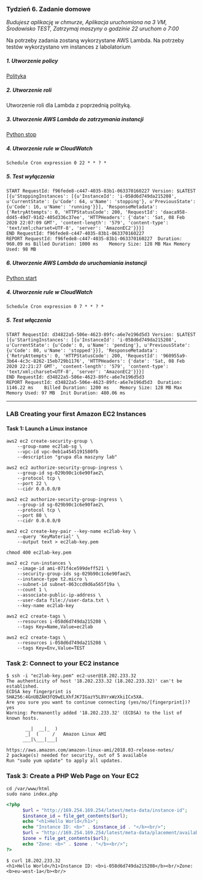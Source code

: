 ### Tydzień 6. Zadanie domowe

*Budujesz aplikację w chmurze, Aplikacja uruchomiona na 3 VM, Środowisko TEST, Zatrzymaj maszyny o godzinie 22 uruchom o 7:00*

Na potrzeby zadania zostaną wykorzystane AWS Lambda. Na potrzeby testów wykorzystano vm instances z labolatorium

##### 1. Utworzenie policy

[Polityka](./ec2-start-stop-policy.json) 

##### 2. Utworzenie roli

Utworzenie roli dla Lambda z poprzednią polityką.

##### 3. Utworzenie AWS Lambda do zatrzymania instancji

[Python stop](./ec2-stop.py)

##### 4. Utworzenie rule w CloudWatch

```
Schedule Cron expression 0 22 * * ? *
```

##### 5. Test wyłączenia 

```
START RequestId: f96fede8-c447-4035-83b1-063370160227 Version: $LATEST
[{u'StoppingInstances': [{u'InstanceId': 'i-058d6d749da215208', u'CurrentState': {u'Code': 64, u'Name': 'stopping'}, u'PreviousState': {u'Code': 16, u'Name': 'running'}}], 'ResponseMetadata': {'RetryAttempts': 0, 'HTTPStatusCode': 200, 'RequestId': 'daaca958-dd45-49d7-91d2-405d336c37ee', 'HTTPHeaders': {'date': 'Sat, 08 Feb 2020 22:07:09 GMT', 'content-length': '579', 'content-type': 'text/xml;charset=UTF-8', 'server': 'AmazonEC2'}}}]
END RequestId: f96fede8-c447-4035-83b1-063370160227
REPORT RequestId: f96fede8-c447-4035-83b1-063370160227	Duration: 960.09 ms	Billed Duration: 1000 ms	Memory Size: 128 MB	Max Memory Used: 98 MB
```



##### 6. Utworzenie AWS Lambda do uruchamiania instancji

[Python start](./ec2-start.py)

##### 4. Utworzenie rule w CloudWatch

```
Schedule Cron expression 0 7 * * ? *
```

##### 5. Test włączenia

```
START RequestId: d34822a5-506e-4623-89fc-a6e7e196d5d3 Version: $LATEST
[{u'StartingInstances': [{u'InstanceId': 'i-058d6d749da215208', u'CurrentState': {u'Code': 0, u'Name': 'pending'}, u'PreviousState': {u'Code': 80, u'Name': 'stopped'}}], 'ResponseMetadata': {'RetryAttempts': 0, 'HTTPStatusCode': 200, 'RequestId': '960955a9-3b64-4c3c-8262-15eb729b1176', 'HTTPHeaders': {'date': 'Sat, 08 Feb 2020 22:21:27 GMT', 'content-length': '579', 'content-type': 'text/xml;charset=UTF-8', 'server': 'AmazonEC2'}}}]
END RequestId: d34822a5-506e-4623-89fc-a6e7e196d5d3
REPORT RequestId: d34822a5-506e-4623-89fc-a6e7e196d5d3	Duration: 1146.22 ms	Billed Duration: 1200 ms	Memory Size: 128 MB	Max Memory Used: 97 MB	Init Duration: 480.06 ms

```


_______________________________________________



### LAB Creating your first Amazon EC2 Instances

#### Task 1: Launch a Linux instance

```
aws2 ec2 create-security-group \
    --group-name ec2lab-sg \
    --vpc-id vpc-0eb1a4545191580fb
    --description "grupa dla maszyny lab"
```

```
aws2 ec2 authorize-security-group-ingress \
    --group-id sg-029b90c1c6e90fae2\
    --protocol tcp \
    --port 22 \
    --cidr 0.0.0.0/0

```

```
aws2 ec2 authorize-security-group-ingress \
    --group-id sg-029b90c1c6e90fae2\
    --protocol tcp \
    --port 80 \
    --cidr 0.0.0.0/0
```

```
aws2 ec2 create-key-pair --key-name ec2lab-key \
    --query 'KeyMaterial' \
    --output text > ec2lab-key.pem

chmod 400 ec2lab-key.pem
```

```
aws2 ec2 run-instances \
    --image-id ami-071f4ce599deff521 \
    --security-group-ids sg-029b90c1c6e90fae2\
    --instance-type t2.micro \
    --subnet-id subnet-063ccd9d6a565f19a \
    --count 1 \
    --associate-public-ip-address \
    --user-data file://user-data.txt \
    --key-name ec2lab-key
```

```
aws2 ec2 create-tags \
	--resources i-058d6d749da215208 \
    --tags Key=Name,Value=ec2lab
    
aws2 ec2 create-tags \
	--resources i-058d6d749da215208 \
	--tags Key=Env,Value=TEST
```

### Task 2: Connect to your EC2 instance

```
$ ssh -i "ec2lab-key.pem" ec2-user@18.202.233.32
The authenticity of host '18.202.233.32 (18.202.233.32)' can't be established.
ECDSA key fingerprint is SHA256:4GnUBZAH3fQ9wELXhfJK7IGazY5L8VrxWzXkiICx5XA.
Are you sure you want to continue connecting (yes/no/[fingerprint])? yes
Warning: Permanently added '18.202.233.32' (ECDSA) to the list of known hosts.

       __|  __|_  )
       _|  (     /   Amazon Linux AMI
      ___|\___|___|

https://aws.amazon.com/amazon-linux-ami/2018.03-release-notes/
2 package(s) needed for security, out of 5 available
Run "sudo yum update" to apply all updates.

```

### Task 3: Create a PHP Web Page on Your EC2

```
cd /var/www/html 
sudo nano index.php
```

```php
<?php
      $url = "http://169.254.169.254/latest/meta-data/instance-id";
      $instance_id = file_get_contents($url);
      echo "<h1>Hello World</h1>";
      echo "Instance ID: <b>" . $instance_id . "</b><br/>";
      $url = "http://169.254.169.254/latest/meta-data/placement/availability-zone";
      $zone = file_get_contents($url);
      echo "Zone: <b>" . $zone . "</b><br/>";
?>
```

```
$ curl 18.202.233.32
<h1>Hello World</h1>Instance ID: <b>i-058d6d749da215208</b><br/>Zone: <b>eu-west-1a</b><br/>
```

